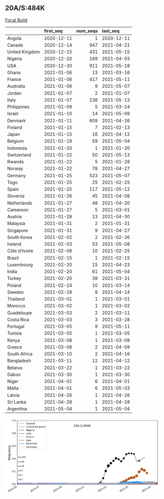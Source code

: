 

## 20A/S:484K
[Focal Build](https://nextstrain.org/groups/neherlab/ncov/20A.S.484K)

|                | first_seq   |   num_seqs | last_seq   |
|:---------------|:------------|-----------:|:-----------|
| Angola         | 2020-12-11  |          1 | 2020-12-11 |
| Canada         | 2020-12-14  |        947 | 2021-04-21 |
| United Kingdom | 2020-12-15  |        431 | 2021-05-15 |
| Nigeria        | 2020-12-20  |        169 | 2021-04-03 |
| USA            | 2020-12-30  |        911 | 2021-05-18 |
| Ghana          | 2021-01-06  |         13 | 2021-03-16 |
| France         | 2021-01-06  |        417 | 2021-05-11 |
| Australia      | 2021-01-06  |          9 | 2021-05-07 |
| Jordan         | 2021-01-07  |          2 | 2021-01-07 |
| Italy          | 2021-01-07  |        238 | 2021-05-13 |
| Philippines    | 2021-01-09  |          5 | 2021-03-24 |
| Israel         | 2021-01-10  |         14 | 2021-05-09 |
| Denmark        | 2021-01-11  |        609 | 2021-04-26 |
| Finland        | 2021-01-15  |          7 | 2021-02-13 |
| Japan          | 2021-01-15  |         16 | 2021-04-12 |
| Belgium        | 2021-01-19  |         59 | 2021-05-04 |
| Indonesia      | 2021-01-20  |          1 | 2021-01-20 |
| Switzerland    | 2021-01-22  |         50 | 2021-05-13 |
| Rwanda         | 2021-01-22  |          5 | 2021-01-28 |
| Norway         | 2021-01-22  |         78 | 2021-04-27 |
| Germany        | 2021-01-25  |        523 | 2021-05-07 |
| Togo           | 2021-01-25  |         25 | 2021-02-25 |
| Spain          | 2021-01-25  |        117 | 2021-05-12 |
| Slovenia       | 2021-01-26  |         45 | 2021-04-08 |
| Netherlands    | 2021-01-27  |         48 | 2021-04-20 |
| Cameroon       | 2021-01-27  |          5 | 2021-03-01 |
| Austria        | 2021-01-28  |         13 | 2021-04-30 |
| Malaysia       | 2021-01-31  |          2 | 2021-01-31 |
| Singapore      | 2021-01-31  |          9 | 2021-04-27 |
| South Korea    | 2021-02-02  |          2 | 2021-02-26 |
| Ireland        | 2021-02-03  |         53 | 2021-05-08 |
| Côte d'Ivoire  | 2021-02-08  |         10 | 2021-02-25 |
| Brazil         | 2021-02-15  |          1 | 2021-02-15 |
| Luxembourg     | 2021-02-20  |         15 | 2021-04-23 |
| India          | 2021-02-20  |         61 | 2021-05-04 |
| Turkey         | 2021-02-20  |         39 | 2021-03-31 |
| Poland         | 2021-02-24  |         10 | 2021-03-14 |
| Sweden         | 2021-02-28  |          8 | 2021-04-14 |
| Thailand       | 2021-03-01  |          1 | 2021-03-01 |
| Morocco        | 2021-03-02  |          1 | 2021-03-02 |
| Guadeloupe     | 2021-03-03  |          2 | 2021-03-11 |
| Costa Rica     | 2021-03-03  |          3 | 2021-03-28 |
| Portugal       | 2021-03-05  |          9 | 2021-05-11 |
| Tunisia        | 2021-03-05  |          1 | 2021-03-05 |
| Kenya          | 2021-03-08  |          1 | 2021-03-08 |
| Greece         | 2021-03-08  |          2 | 2021-04-09 |
| South Africa   | 2021-03-10  |          2 | 2021-04-16 |
| Bangladesh     | 2021-03-11  |         12 | 2021-04-12 |
| Belarus        | 2021-03-22  |          1 | 2021-03-22 |
| Gabon          | 2021-03-30  |          1 | 2021-03-30 |
| Niger          | 2021-04-01  |          6 | 2021-04-01 |
| Malta          | 2021-04-01  |          6 | 2021-05-03 |
| Latvia         | 2021-04-26  |          1 | 2021-04-26 |
| Sri Lanka      | 2021-04-28  |          1 | 2021-04-28 |
| Argentina      | 2021-05-04  |          1 | 2021-05-04 |

![Overall trends 20A.S.484K](/overall_trends_figures/overall_trends_20A.S.484K.png)